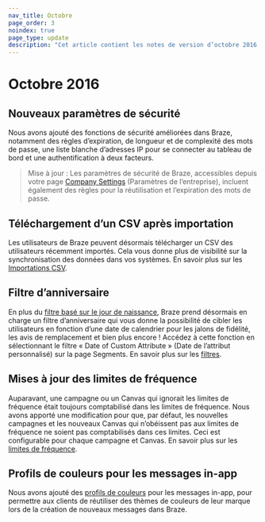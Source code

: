 ```yaml
---
nav_title: Octobre
page_order: 3
noindex: true
page_type: update
description: "Cet article contient les notes de version d’octobre 2016."
---
```


# Octobre 2016

## Nouveaux paramètres de sécurité
Nous avons ajouté des fonctions de sécurité améliorées dans Braze, notamment des règles d’expiration, de longueur et de complexité des mots de passe, une liste blanche d’adresses IP pour se connecter au tableau de bord et une authentification à deux facteurs.

> Mise à jour : Les paramètres de sécurité de Braze, accessibles depuis votre page [Company Settings](https://dashboard-01.braze.com/company_settings/company_settings) (Paramètres de l’entreprise), incluent également des règles pour la réutilisation et l’expiration des mots de passe.

## Téléchargement d’un CSV après importation
Les utilisateurs de Braze peuvent désormais télécharger un CSV des utilisateurs récemment importés. Cela vous donne plus de visibilité sur la synchronisation des données dans vos systèmes. En savoir plus sur les [Importations CSV]({{site.baseurl}}/user_guide/data_and_analytics/user_data_collection/user_import/).

## Filtre d’anniversaire
En plus du [filtre basé sur le jour de naissance]({{site.baseurl}}/user_guide/Engagement_Tools/Segments/Segmentation_Filters/), Braze prend désormais en charge un filtre d’anniversaire qui vous donne la possibilité de cibler les utilisateurs en fonction d’une date de calendrier pour les jalons de fidélité, les avis de remplacement et bien plus encore ! Accédez à cette fonction en sélectionnant le filtre « Date of Custom Attribute » (Date de l’attribut personnalisé) sur la page Segments. En savoir plus sur les [filtres]({{site.baseurl}}/user_guide/engagement_tools/segments/segmentation_filters/#segmentation-filters).

## Mises à jour des limites de fréquence
Auparavant, une campagne ou un Canvas qui ignorait les limites de fréquence était toujours comptabilisé dans les limites de fréquence. Nous avons apporté une modification pour que, par défaut, les nouvelles campagnes et les nouveaux Canvas qui n’obéissent pas aux limites de fréquence ne soient pas comptabilisés dans ces limites. Ceci est configurable pour chaque campagne et Canvas. En savoir plus sur les [limites de fréquence]({{site.baseurl}}/user_guide/engagement_tools/campaigns/testing_and_more/rate-limiting/#frequency-capping).

## Profils de couleurs pour les messages in-app
Nous avons ajouté des [profils de couleurs]({{site.baseurl}}/user_guide/message_building_by_channel/in-app_messages/customize/#color-profile) pour les messages in-app, pour permettre aux clients de réutiliser des thèmes de couleurs de leur marque lors de la création de nouveaux messages dans Braze.
